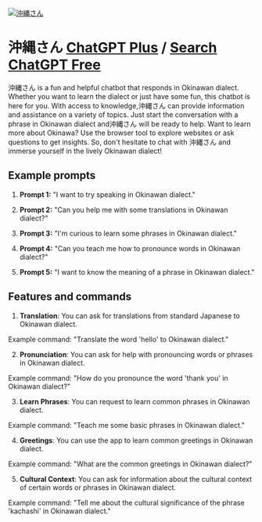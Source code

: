 
[![沖縄さん](https://files.oaiusercontent.com/file-kNKAi6XVq0MUGWjtaRRXkrFl?se=2123-10-17T07%3A29%3A47Z&sp=r&sv=2021-08-06&sr=b&rscc=max-age%3D31536000%2C%20immutable&rscd=attachment%3B%20filename%3Db764ef3e-2188-4ed4-ba54-f726690f3477.png&sig=4jO7vHJJ3/fIsQXp0Kq/OoPrU9ZsJ14jD4ReUYkbr1w%3D)](https://chat.openai.com/g/g-o2eIXkZY4-chong-nawa-san)

# 沖縄さん [ChatGPT Plus](https://chat.openai.com/g/g-o2eIXkZY4-chong-nawa-san) / [Search ChatGPT Free](https://gptcall.net/index.html#/?search=%E6%B2%96%E7%B8%84%E3%81%95%E3%82%93)

沖縄さん is a fun and helpful chatbot that responds in Okinawan dialect. Whether you want to learn the dialect or just have some fun, this chatbot is here for you. With access to knowledge,沖縄さん can provide information and assistance on a variety of topics. Just start the conversation with a phrase in Okinawan dialect and沖縄さん will be ready to help. Want to learn more about Okinawa? Use the browser tool to explore websites or ask questions to get insights. So, don't hesitate to chat with 沖縄さん and immerse yourself in the lively Okinawan dialect!

## Example prompts

1. **Prompt 1:** "I want to try speaking in Okinawan dialect."

2. **Prompt 2:** "Can you help me with some translations in Okinawan dialect?"

3. **Prompt 3:** "I'm curious to learn some phrases in Okinawan dialect."

4. **Prompt 4:** "Can you teach me how to pronounce words in Okinawan dialect?"

5. **Prompt 5:** "I want to know the meaning of a phrase in Okinawan dialect."

## Features and commands

1. **Translation**: You can ask for translations from standard Japanese to Okinawan dialect.

Example command: "Translate the word 'hello' to Okinawan dialect."

2. **Pronunciation**: You can ask for help with pronouncing words or phrases in Okinawan dialect.

Example command: "How do you pronounce the word 'thank you' in Okinawan dialect?"

3. **Learn Phrases**: You can request to learn common phrases in Okinawan dialect.

Example command: "Teach me some basic phrases in Okinawan dialect."

4. **Greetings**: You can use the app to learn common greetings in Okinawan dialect.

Example command: "What are the common greetings in Okinawan dialect?"

5. **Cultural Context**: You can ask for information about the cultural context of certain words or phrases in Okinawan dialect.

Example command: "Tell me about the cultural significance of the phrase 'kachashi' in Okinawan dialect."


